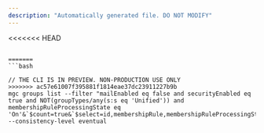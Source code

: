 ```yaml
---
description: "Automatically generated file. DO NOT MODIFY"
---
```


<<<<<<< HEAD
```cli

=======
```bash

// THE CLI IS IN PREVIEW. NON-PRODUCTION USE ONLY
>>>>>>> ac57e61007f395881f1814eae37dc23911227b9b
mgc groups list --filter "mailEnabled eq false and securityEnabled eq true and NOT(groupTypes/any(s:s eq 'Unified')) and membershipRuleProcessingState eq 'On'&`$count=true&`$select=id,membershipRule,membershipRuleProcessingState" --consistency-level eventual

```